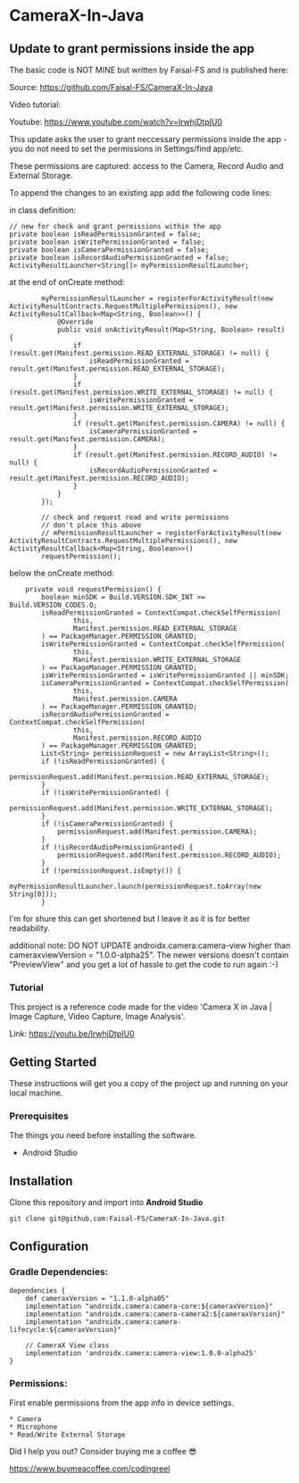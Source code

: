 # CameraX-In-Java

## Update to grant permissions inside the app

The basic code is NOT MINE but written by Faisal-FS and is published here:

Source: https://github.com/Faisal-FS/CameraX-In-Java

Video tutorial:

Youtube: https://www.youtube.com/watch?v=IrwhjDtpIU0

This update asks the user to grant neccessary permissions inside the app - you do 
not need to set the permissions in Settings/find app/etc.

These permissions are captured: access to the Camera, Record Audio and External Storage.

To append the changes to an existing app add the following code lines:

in class definition:
```plaintext
// new for check and grant permissions within the app
private boolean isReadPermissionGranted = false;
private boolean isWritePermissionGranted = false;
private boolean isCameraPermissionGranted = false;
private boolean isRecordAudioPermissionGranted = false;
ActivityResultLauncher<String[]> myPermissionResultLauncher;
```

at the end of onCreate method:
```plaintext
        myPermissionResultLauncher = registerForActivityResult(new ActivityResultContracts.RequestMultiplePermissions(), new ActivityResultCallback<Map<String, Boolean>>() {
            @Override
            public void onActivityResult(Map<String, Boolean> result) {
                if (result.get(Manifest.permission.READ_EXTERNAL_STORAGE) != null) {
                    isReadPermissionGranted = result.get(Manifest.permission.READ_EXTERNAL_STORAGE);
                }
                if (result.get(Manifest.permission.WRITE_EXTERNAL_STORAGE) != null) {
                    isWritePermissionGranted = result.get(Manifest.permission.WRITE_EXTERNAL_STORAGE);
                }
                if (result.get(Manifest.permission.CAMERA) != null) {
                    isCameraPermissionGranted = result.get(Manifest.permission.CAMERA);
                }
                if (result.get(Manifest.permission.RECORD_AUDIO) != null) {
                    isRecordAudioPermissionGranted = result.get(Manifest.permission.RECORD_AUDIO);
                }
            }
        });

        // check and request read and write permissions
        // don't place this above
        // mPermissionResultLauncher = registerForActivityResult(new ActivityResultContracts.RequestMultiplePermissions(), new ActivityResultCallback<Map<String, Boolean>>()
        requestPermission();
```

below the onCreate method:
```plaintext
    private void requestPermission() {
        boolean minSDK = Build.VERSION.SDK_INT >= Build.VERSION_CODES.Q;
        isReadPermissionGranted = ContextCompat.checkSelfPermission(
                this,
                Manifest.permission.READ_EXTERNAL_STORAGE
        ) == PackageManager.PERMISSION_GRANTED;
        isWritePermissionGranted = ContextCompat.checkSelfPermission(
                this,
                Manifest.permission.WRITE_EXTERNAL_STORAGE
        ) == PackageManager.PERMISSION_GRANTED;
        isWritePermissionGranted = isWritePermissionGranted || minSDK;
        isCameraPermissionGranted = ContextCompat.checkSelfPermission(
                this,
                Manifest.permission.CAMERA
        ) == PackageManager.PERMISSION_GRANTED;
        isRecordAudioPermissionGranted = ContextCompat.checkSelfPermission(
                this,
                Manifest.permission.RECORD_AUDIO
        ) == PackageManager.PERMISSION_GRANTED;
        List<String> permissionRequest = new ArrayList<String>();
        if (!isReadPermissionGranted) {
            permissionRequest.add(Manifest.permission.READ_EXTERNAL_STORAGE);
        }
        if (!isWritePermissionGranted) {
            permissionRequest.add(Manifest.permission.WRITE_EXTERNAL_STORAGE);
        }
        if (!isCameraPermissionGranted) {
            permissionRequest.add(Manifest.permission.CAMERA);
        }
        if (!isRecordAudioPermissionGranted) {
            permissionRequest.add(Manifest.permission.RECORD_AUDIO);
        }
        if (!permissionRequest.isEmpty()) {
            myPermissionResultLauncher.launch(permissionRequest.toArray(new String[0]));
        }
```

I'm for shure this can get shortened but I leave it as it is for better readability.

additional note: DO NOT UPDATE androidx.camera:camera-view higher than cameraxviewVersion = "1.0.0-alpha25".
The newer versions doesn't contain "PreviewView" and you get a lot of hassle to get the code to run again :-)

### Tutorial
This project is a reference code made for the video 'Camera X in Java | Image Capture, Video Capture, Image Analysis'.

Link: https://youtu.be/IrwhjDtpIU0

## Getting Started

These instructions will get you a copy of the project up and running on your local machine.

### Prerequisites

The things you need before installing the software.

* Android Studio

## Installation
Clone this repository and import into **Android Studio**
```bash
git clone git@github.com:Faisal-FS/CameraX-In-Java.git
```

## Configuration
### Gradle Dependencies:
```
dependencies {
    def cameraxVersion = "1.1.0-alpha05"
    implementation "androidx.camera:camera-core:${cameraxVersion}"
    implementation "androidx.camera:camera-camera2:${cameraxVersion}"
    implementation "androidx.camera:camera-lifecycle:${cameraxVersion}"

    // CameraX View class
    implementation 'androidx.camera:camera-view:1.0.0-alpha25'
}
```  
### Permissions:
First enable permissions from the app info in device settings.

```
* Camera
* Microphone
* Read/Write External Storage
```  

Did I help you out? Consider buying me a coffee 😎

https://www.buymeacoffee.com/codingreel
